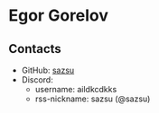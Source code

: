 # Egor Gorelov

## Contacts

- GitHub: [sazsu](https://github.com/sazsu)
- Discord:
  - username: aildkcdkks
  - rss-nickname: sazsu (@sazsu)
